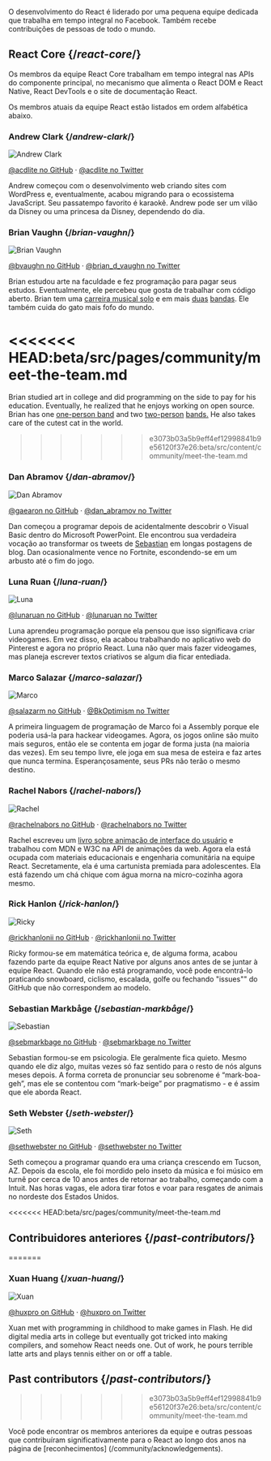 ---
---

<Intro>

O desenvolvimento do React é liderado por uma pequena equipe dedicada que trabalha em tempo integral no Facebook. Também recebe contribuições de pessoas de todo o mundo.

</Intro>

## React Core {/*react-core*/}

Os membros da equipe React Core trabalham em tempo integral nas APIs do componente principal, no mecanismo que alimenta o React DOM e React Native, React DevTools e o site de documentação React.

Os membros atuais da equipe React estão listados em ordem alfabética abaixo.

### Andrew Clark {/*andrew-clark*/}

![Andrew Clark](../images/team/acdlite.jpg)

[@acdlite no GitHub](https://github.com/acdlite) &middot; [@acdlite no Twitter](https://twitter.com/acdlite)

Andrew começou com o desenvolvimento web criando sites com WordPress e, eventualmente, acabou migrando para o ecossistema JavaScript. Seu passatempo favorito é karaokê. Andrew pode ser um vilão da Disney ou uma princesa da Disney, dependendo do dia.

### Brian Vaughn {/*brian-vaughn*/}

![Brian Vaughn](../images/team/bvaughn.jpg)

[@bvaughn no GitHub](https://github.com/bvaughn) &middot; [@brian\_d\_vaughn no Twitter](https://twitter.com/brian_d_vaughn)

Brian estudou arte na faculdade e fez programação para pagar seus estudos. Eventualmente, ele percebeu que gosta de trabalhar com código aberto. Brian tem uma [carreira musical solo](https://soundcloud.com/brianvaughn/) e em mais [duas](https://soundcloud.com/pilotlessdrone) [bandas](https://soundcloud.com/pinwurm). Ele também cuida do gato mais fofo do mundo.


<<<<<<< HEAD:beta/src/pages/community/meet-the-team.md
=======
Brian studied art in college and did programming on the side to pay for his education. Eventually, he realized that he enjoys working on open source. Brian has one [one-person band](https://soundcloud.com/brianvaughn/) and two [two-person](https://soundcloud.com/pilotlessdrone) [bands.](https://soundcloud.com/pinwurm) He also takes care of the cutest cat in the world.
>>>>>>> e3073b03a5b9eff4ef12998841b9e56120f37e26:beta/src/content/community/meet-the-team.md

### Dan Abramov {/*dan-abramov*/}

![Dan Abramov](../images/team/gaearon.jpg)

[@gaearon no GitHub](https://github.com/gaearon) &middot; [@dan_abramov no Twitter](https://twitter.com/dan_abramov)

Dan começou a programar depois de acidentalmente descobrir o Visual Basic dentro do Microsoft PowerPoint. Ele encontrou sua verdadeira vocação ao transformar os tweets de [Sebastian](#sebastian-markbåge) em longas postagens de blog. Dan ocasionalmente vence no Fortnite, escondendo-se em um arbusto até o fim do jogo.



### Luna Ruan {/*luna-ruan*/}

![Luna](../images/team/lunaruan.jpg)

[@lunaruan no GitHub](https://github.com/lunaruan) &middot; [@lunaruan no Twitter](https://twitter.com/lunaruan)

Luna aprendeu programação porque ela pensou que isso significava criar videogames. Em vez disso, ela acabou trabalhando no aplicativo web do Pinterest e agora no próprio React. Luna não quer mais fazer videogames, mas planeja escrever textos criativos se algum dia ficar entediada.



### Marco Salazar {/*marco-salazar*/}

![Marco](../images/team/salazarm.jpeg)

[@salazarm no GitHub](https://github.com/salazarm) &middot; [@BkOptimism no Twitter](https://twitter.com/BkOptimism)

A primeira linguagem de programação de Marco foi a Assembly porque ele poderia usá-la para hackear videogames. Agora, os jogos online são muito mais seguros, então ele se contenta em jogar de forma justa (na maioria das vezes). Em seu tempo livre, ele joga em sua mesa de esteira e faz artes que nunca termina. Esperançosamente, seus PRs não terão o mesmo destino.



### Rachel Nabors {/*rachel-nabors*/}

![Rachel](../images/team/rnabors.jpg)

[@rachelnabors no GitHub](https://github.com/rachelnabors) &middot; [@rachelnabors no Twitter](https://twitter.com/rachelnabors)

Rachel escreveu um [livro sobre animação de interface do usuário](https://abookapart.com/products/animation-at-work) e trabalhou com MDN e W3C na API de animações da web. Agora ela está ocupada com materiais educacionais e engenharia comunitária na equipe React. Secretamente, ela é uma cartunista premiada para adolescentes. Ela está fazendo um chá chique com água morna na micro-cozinha agora mesmo.



### Rick Hanlon {/*rick-hanlon*/}

![Ricky](../images/team/rickhanlonii.jpg)

[@rickhanlonii no GitHub](https://github.com/rickhanlonii) &middot; [@rickhanlonii no Twitter](https://twitter.com/rickhanlonii)

Ricky formou-se em matemática teórica e, de alguma forma, acabou fazendo parte da equipe React Native por alguns anos antes de se juntar à equipe React. Quando ele não está programando, você pode encontrá-lo praticando snowboard, ciclismo, escalada, golfe ou fechando "issues"" do GitHub que não correspondem ao modelo.

### Sebastian Markbåge {/*sebastian-markbåge*/}

![Sebastian](../images/team/sebmarkbage.jpg)

[@sebmarkbage no GitHub](https://github.com/sebmarkbage) &middot; [@sebmarkbage no Twitter](https://twitter.com/sebmarkbage)

Sebastian formou-se em psicologia. Ele geralmente fica quieto. Mesmo quando ele diz algo, muitas vezes só faz sentido para o resto de nós alguns meses depois. A forma correta de pronunciar seu sobrenome é “mark-boa-geh”, mas ele se contentou com “mark-beige” por pragmatismo - e é assim que ele aborda React.



### Seth Webster {/*seth-webster*/}

![Seth](../images/team/sethwebster.jpg)

[@sethwebster no GitHub](https://github.com/sethwebster) &middot; [@sethwebster no Twitter](https://twitter.com/sethwebster)

Seth começou a programar quando era uma criança crescendo em Tucson, AZ. Depois da escola, ele foi mordido pelo inseto da música e foi músico em turnê por cerca de 10 anos antes de retornar ao trabalho, começando com a Intuit. Nas horas vagas, ele adora tirar fotos e voar para resgates de animais no nordeste dos Estados Unidos.

<<<<<<< HEAD:beta/src/pages/community/meet-the-team.md
## Contribuidores anteriores {/*past-contributors*/}
=======
### Xuan Huang {/*xuan-huang*/}

![Xuan](../images/team/huxpro.jpg)

[@huxpro on GitHub](https://github.com/huxpro) &middot; [@huxpro on Twitter](https://twitter.com/huxpro)

Xuan met with programming in childhood to make games in Flash. He did digital media arts in college but eventually got tricked into making compilers, and somehow React needs one. Out of work, he pours terrible latte arts and plays tennis either on or off a table.

## Past contributors {/*past-contributors*/}
>>>>>>> e3073b03a5b9eff4ef12998841b9e56120f37e26:beta/src/content/community/meet-the-team.md

Você pode encontrar os membros anteriores da equipe e outras pessoas que contribuíram significativamente para o React ao longo dos anos na página de [reconhecimentos] (/community/acknowledgements).
